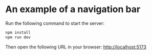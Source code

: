 # An example of a navigation bar

Run the following command to start the server:

```bash
npm install
npm run dev
```

Then open the following URL in your browser: <http://localhost:5173>
